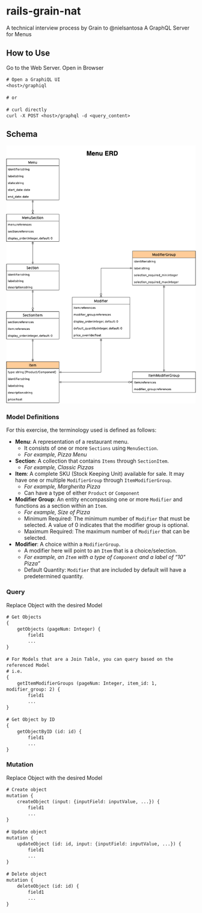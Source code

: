 # rails-grain-nat

A technical interview process by Grain to @nielsantosa
A GraphQL Server for Menus


## How to Use
Go to the Web Server. Open in Browser
```
# Open a GraphiQL UI
<host>/graphiql

# or

# curl directly
curl -X POST <host>/graphql -d <query_content>
```



## Schema
![db_schema](app/assets/images/db_schema.png)

### Model Definitions

For this exercise, the terminology used is defined as follows:

- **Menu**: A representation of a restaurant menu.
    - It consists of one or more `Sections` using `MenuSection`.
    - *For example, Pizza Menu*
- **Section**: A collection that contains `Items` through `SectionItem`.
    - *For example, Classic Pizzas*
- **Item**: A complete SKU (Stock Keeping Unit) available for sale. It may have one or multiple `ModifierGroup` through `ItemModifierGroup`.
    - *For example, Margherita Pizza*
    - Can have a type of either `Product`  or `Component`
- **Modifier Group**: An entity encompassing one or more `Modifier` and functions as a section within an `Item`.
    - *For example, Size of Pizza*
    - Minimum Required: The minimum number of `Modifier` that must be selected. A value of 0 indicates that the modifier group is optional.
    - Maximum Required: The maximum number of `Modifier` that can be selected.
- **Modifier**: A choice within a `ModifierGroup`.
    - A modifier here will point to an `Item`  that is a choice/selection.
    - *For example, an `Item`  with a type of `Component`  and a label of “10" Pizza”*
    - Default Quantity: `Modifier` that are included by default will have a predetermined quantity.

### Query
Replace Object with the desired Model
```
# Get Objects
{
    getObjects (pageNum: Integer) {
        field1
        ...
}

# For Models that are a Join Table, you can query based on the referenced Model
# i.e.
{
    getItemModifierGroups (pageNum: Integer, item_id: 1, modifier_group: 2) {
        field1
        ...
}

# Get Object by ID
{
    getObjectByID (id: id) {
        field1
        ...
}

```

### Mutation
Replace Object with the desired Model
```
# Create object
mutation {
    createObject (input: {inputField: inputValue, ...}) {
        field1
        ...
}

# Update object
mutation {
    updateObject (id: id, input: {inputField: inputValue, ...}) {
        field1
        ...
}

# Delete object
mutation {
    deleteObject (id: id) {
        field1
        ...
}
```
